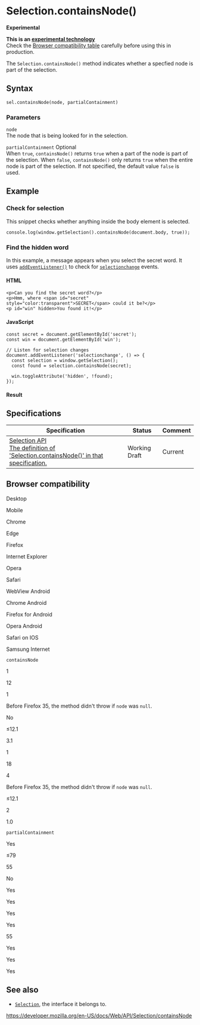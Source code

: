 Selection.containsNode()
========================

**Experimental**

**This is an [experimental technology](https://developer.mozilla.org/en-US/docs/MDN/Guidelines/Conventions_definitions#experimental)**  
Check the [Browser compatibility table](#browser_compatibility) carefully before using this in production.

The `Selection.containsNode()` method indicates whether a specfied node is part of the selection.

Syntax
------

    sel.containsNode(node, partialContainment)

### Parameters

`node`  
The node that is being looked for in the selection.

 `partialContainment` <span class="badge inline optional">Optional</span>   
When `true`, `containsNode()` returns `true` when a part of the node is part of the selection. When `false`, `containsNode()` only returns `true` when the entire node is part of the selection. If not specified, the default value `false` is used.

Example
-------

### Check for selection

This snippet checks whether anything inside the body element is selected.

    console.log(window.getSelection().containsNode(document.body, true));

### Find the hidden word

In this example, a message appears when you select the secret word. It uses [`addEventListener()`](../eventtarget/addeventlistener) to check for [`selectionchange`](../document/selectionchange_event) events.

#### HTML

    <p>Can you find the secret word?</p>
    <p>Hmm, where <span id="secret" style="color:transparent">SECRET</span> could it be?</p>
    <p id="win" hidden>You found it!</p>

#### JavaScript

    const secret = document.getElementById('secret');
    const win = document.getElementById('win');

    // Listen for selection changes
    document.addEventListener('selectionchange', () => {
      const selection = window.getSelection();
      const found = selection.containsNode(secret);

      win.toggleAttribute('hidden', !found);
    });

#### Result

Specifications
--------------

<table><thead><tr class="header"><th>Specification</th><th>Status</th><th>Comment</th></tr></thead><tbody><tr class="odd"><td><a href="https://w3c.github.io/selection-api/#dom-selection-containsnode">Selection API<br />
<span class="small">The definition of 'Selection.containsNode()' in that specification.</span></a></td><td><span class="spec-wd">Working Draft</span></td><td>Current</td></tr></tbody></table>

Browser compatibility
---------------------

Desktop

Mobile

Chrome

Edge

Firefox

Internet Explorer

Opera

Safari

WebView Android

Chrome Android

Firefox for Android

Opera Android

Safari on IOS

Samsung Internet

`containsNode`

1

12

1

Before Firefox 35, the method didn't throw if `node` was `null`.

No

≤12.1

3.1

1

18

4

Before Firefox 35, the method didn't throw if `node` was `null`.

≤12.1

2

1.0

`partialContainment`

Yes

≤79

55

No

Yes

Yes

Yes

Yes

55

Yes

Yes

Yes

See also
--------

-   [`Selection`](../selection), the interface it belongs to.

<a href="https://developer.mozilla.org/en-US/docs/Web/API/Selection/containsNode" class="_attribution-link">https://developer.mozilla.org/en-US/docs/Web/API/Selection/containsNode</a>

